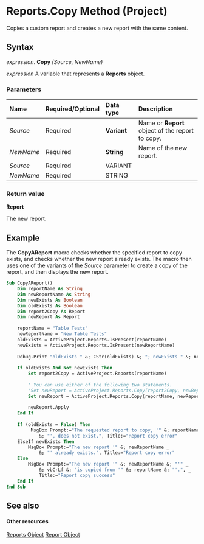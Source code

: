 
# Reports.Copy Method (Project)
Copies a custom report and creates a new report with the same content.

## Syntax

 _expression_. **Copy** _(Source,_ _NewName)_

 _expression_ A variable that represents a **Reports** object.


### Parameters



|**Name**|**Required/Optional**|**Data type**|**Description**|
|:-----|:-----|:-----|:-----|
| _Source_|Required|**Variant**|Name or  **Report** object of the report to copy.|
| _NewName_|Required|**String**|Name of the new report.|
| _Source_|Required|VARIANT||
| _NewName_|Required|STRING||

### Return value

 **Report**

The new report.


## Example

The  **CopyAReport** macro checks whether the specified report to copy exists, and checks whether the new report already exists. The macro then uses one of the variants of the _Source_ parameter to create a copy of the report, and then displays the new report.


```vb
Sub CopyAReport()
    Dim reportName As String
    Dim newReportName As String
    Dim newExists As Boolean
    Dim oldExists As Boolean
    Dim report2Copy As Report
    Dim newReport As Report
    
    reportName = "Table Tests"
    newReportName = "New Table Tests"
    oldExists = ActiveProject.Reports.IsPresent(reportName)
    newExists = ActiveProject.Reports.IsPresent(newReportName)
    
    Debug.Print "oldExists " &; CStr(oldExists) &; "; newExists " &; newExists
    
    If oldExists And Not newExists Then
        Set report2Copy = ActiveProject.Reports(reportName)
        
        ' You can use either of the following two statements.
        'Set newReport = ActiveProject.Reports.Copy(report2Copy, newReportName)
        Set newReport = ActiveProject.Reports.Copy(reportName, newReportName)
       
        newReport.Apply
    End If
    
    If (oldExists = False) Then
         MsgBox Prompt:="The requested report to copy, '" &; reportName _
            &; "', does not exist.", Title:="Report copy error"
    ElseIf newExists Then
        MsgBox Prompt:="The new report '" &; newReportName _
            &; "' already exists.", Title:="Report copy error"
    Else
        MsgBox Prompt:="The new report '" &; newReportName &; "'" _
            &; vbCrLf &; "is copied from '" &; reportName &; "'.", _
            Title:="Report copy success"
    End If
End Sub
```


## See also


#### Other resources


[Reports Object](a9f4a13b-1907-dbe8-8077-fb1226bb8bb9.md)
[Report Object](38ef993e-e5cd-b451-06aa-41eb0e93450e.md)